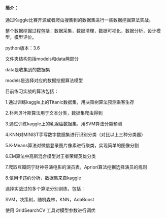 #### 简介：

通过Kaggle比赛开源或者爬虫搜集到的数据集进行一些数据挖掘算法实战。

整个数据挖掘过程包括：数据采集，数据清理，数据可视化，数据分析，设计模型，模型评价。

python版本：3.6

文件夹结构包括models和data两部分

data是收集到的数据集

models是选择对应的数据挖掘算法模型

目前练习实战的算法包括：

1.通过训练kaggle上的Titanic数据集，用决策树算法预测乘客生存

2.朴素贝叶斯算法用于文本分类，数据集爬虫得到

3.通过训练kaggle上的乳腺癌数据集，用SVM算法分类预测

4.KNN对MINIST手写数字数据集进行识别分类（对比以上三种分类器）

5.K-Means算法对微信登录图片像素进行聚类，实现简单的图像分割

6.EM算法中高斯混合模型对王者荣耀英雄分类

7.爬取豆瓣网宁财神导演电影的演员表，Apriori算法挖掘选择演员的规则

8.信用卡违约分析，数据集来自kaggle

   选择实战过的多个算法分别训练，包括：

   SVM，决策树，随机森林，KNN，AdaBoost

   使用 GridSearchCV 工具对模型参数进行调优


